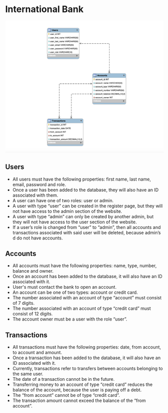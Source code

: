 # International Bank

<img src="https://github.com/isse-amina/bank-app/blob/main/bank-app/sql/model.png">
<h2>Users</h2>
<ul>
    <li>All users must have the following properties: first name, last name, email, password and role.</li>
    <li>Once a user has been added to the database, they will also have an ID associated with them.</li>
    <li>A user can have one of two roles: user or admin.</li>
    <li>A user with type “user” can be created in the register page, but they will not have access to the admin section of the website.</li>
    <li>A user with type “admin” can only be created by another admin, but they will not have access to the user section of the website.</li>
    <li>If a user’s role is changed from “user” to “admin”, then all accounts and transactions associated with said user will be deleted, because admin’s d         do not have accounts.</li>
</ul>
<h2>Accounts</h2>
<ul>
    <li>All accounts must have the following properties: name, type, number, balance and owner.</li>
    <li>Once an account has been added to the database, it will also have an ID associated with it.</li>
    <li>User's must contact the bank to open an account.</li>
    <li>An account can be one of two types: account or credit card.</li>
    <li>The number associated with an account of type “account” must consist of 7 digits.</li>
    <li>The number associated with an account of type “credit card” must consist of 12 digits.</li>
    <li>The account owner must be a user with the role “user”.</li>
</ul>
<h2>Transactions</h2>
<ul>
    <li>All transactions must have the following properties: date, from account, to account and amount.</li>
    <li>Once a transaction has been added to the database, it will also have an ID associated with it.</li>
    <li>Currently, transactions refer to transfers between accounts belonging to the same user.</li>
    <li>The date of a transaction cannot be in the future.</li>
    <li>Transferring money to an account of type “credit card” reduces the balance of the account, because the user is paying off a debt.</li>
    <li>The “from account” cannot be of type “credit card”.</li>
    <li>The transaction amount cannot exceed the balance of the “from account”.</li>
</ul>
